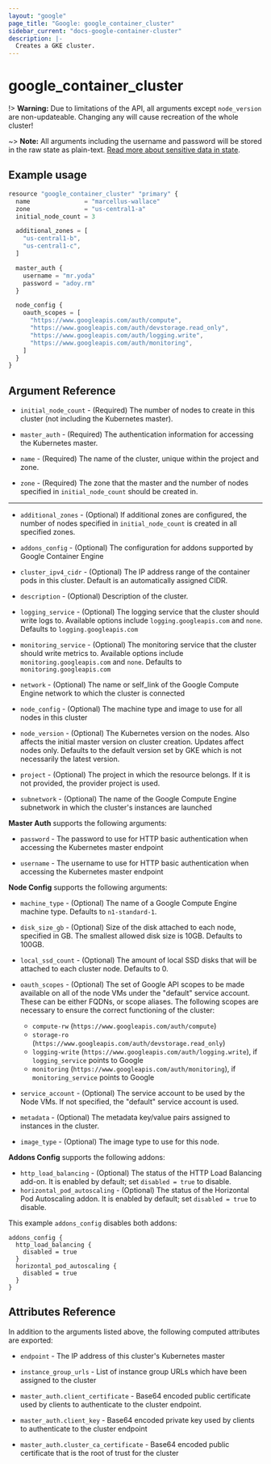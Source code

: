 ```yaml
---
layout: "google"
page_title: "Google: google_container_cluster"
sidebar_current: "docs-google-container-cluster"
description: |-
  Creates a GKE cluster.
---
```


# google\_container\_cluster

!> **Warning:** Due to limitations of the API, all arguments except
`node_version` are non-updateable. Changing any will cause recreation of the
whole cluster!

~> **Note:** All arguments including the username and password will be stored in the raw state as plain-text.
[Read more about sensitive data in state](/docs/state/sensitive-data.html).

## Example usage

```js
resource "google_container_cluster" "primary" {
  name               = "marcellus-wallace"
  zone               = "us-central1-a"
  initial_node_count = 3

  additional_zones = [
    "us-central1-b",
    "us-central1-c",
  ]

  master_auth {
    username = "mr.yoda"
    password = "adoy.rm"
  }

  node_config {
    oauth_scopes = [
      "https://www.googleapis.com/auth/compute",
      "https://www.googleapis.com/auth/devstorage.read_only",
      "https://www.googleapis.com/auth/logging.write",
      "https://www.googleapis.com/auth/monitoring",
    ]
  }
}
```

## Argument Reference

* `initial_node_count` - (Required) The number of nodes to create in this
    cluster (not including the Kubernetes master).

* `master_auth` - (Required) The authentication information for accessing the
    Kubernetes master.

* `name` - (Required) The name of the cluster, unique within the project and
    zone.

* `zone` - (Required) The zone that the master and the number of nodes specified
    in `initial_node_count` should be created in.

- - -
* `additional_zones` - (Optional) If additional zones are configured, the number
    of nodes specified in `initial_node_count` is created in all specified zones.

* `addons_config` - (Optional) The configuration for addons supported by Google
    Container Engine

* `cluster_ipv4_cidr` - (Optional) The IP address range of the container pods in
    this cluster. Default is an automatically assigned CIDR.

* `description` - (Optional) Description of the cluster.

* `logging_service` - (Optional) The logging service that the cluster should
    write logs to. Available options include `logging.googleapis.com` and
    `none`. Defaults to `logging.googleapis.com`

* `monitoring_service` - (Optional) The monitoring service that the cluster
    should write metrics to. Available options include
    `monitoring.googleapis.com` and `none`. Defaults to
    `monitoring.googleapis.com`

* `network` - (Optional) The name or self_link of the Google Compute Engine
    network to which the cluster is connected

* `node_config` -  (Optional) The machine type and image to use for all nodes in
    this cluster

* `node_version` - (Optional) The Kubernetes version on the nodes. Also affects
    the initial master version on cluster creation. Updates affect nodes only.
    Defaults to the default version set by GKE which is not necessarily the latest
    version.

* `project` - (Optional) The project in which the resource belongs. If it
    is not provided, the provider project is used.

* `subnetwork` - (Optional) The name of the Google Compute Engine subnetwork in
which the cluster's instances are launched

**Master Auth** supports the following arguments:

* `password` - The password to use for HTTP basic authentication when accessing
    the Kubernetes master endpoint

* `username` - The username to use for HTTP basic authentication when accessing
    the Kubernetes master endpoint

**Node Config** supports the following arguments:

* `machine_type` - (Optional) The name of a Google Compute Engine machine type.
    Defaults to `n1-standard-1`.

* `disk_size_gb` - (Optional) Size of the disk attached to each node, specified
    in GB. The smallest allowed disk size is 10GB. Defaults to 100GB.

* `local_ssd_count` - (Optional) The amount of local SSD disks that will be
    attached to each cluster node. Defaults to 0.

* `oauth_scopes` - (Optional) The set of Google API scopes to be made available
    on all of the node VMs under the "default" service account. These can be
    either FQDNs, or scope aliases. The following scopes are necessary to ensure
    the correct functioning of the cluster:

  * `compute-rw` (`https://www.googleapis.com/auth/compute`)
  * `storage-ro` (`https://www.googleapis.com/auth/devstorage.read_only`)
  * `logging-write` (`https://www.googleapis.com/auth/logging.write`),
    if `logging_service` points to Google
  * `monitoring` (`https://www.googleapis.com/auth/monitoring`),
    if `monitoring_service` points to Google

* `service_account` - (Optional) The service account to be used by the Node VMs.
    If not specified, the "default" service account is used.

* `metadata` - (Optional) The metadata key/value pairs assigned to instances in
    the cluster.

* `image_type` - (Optional) The image type to use for this node.

**Addons Config** supports the following addons:

* `http_load_balancing` - (Optional) The status of the HTTP Load Balancing
    add-on. It is enabled by default; set `disabled = true` to disable.
* `horizontal_pod_autoscaling` - (Optional) The status of the Horizontal Pod
    Autoscaling addon. It is enabled by default; set `disabled = true` to
    disable.

This example `addons_config` disables both addons:

```
addons_config {
  http_load_balancing {
    disabled = true
  }
  horizontal_pod_autoscaling {
    disabled = true
  }
}
```

## Attributes Reference

In addition to the arguments listed above, the following computed attributes are
exported:

* `endpoint` - The IP address of this cluster's Kubernetes master

* `instance_group_urls` - List of instance group URLs which have been assigned
    to the cluster

* `master_auth.client_certificate` - Base64 encoded public certificate
    used by clients to authenticate to the cluster endpoint.

* `master_auth.client_key` - Base64 encoded private key used by clients
    to authenticate to the cluster endpoint

* `master_auth.cluster_ca_certificate` - Base64 encoded public certificate
    that is the root of trust for the cluster
